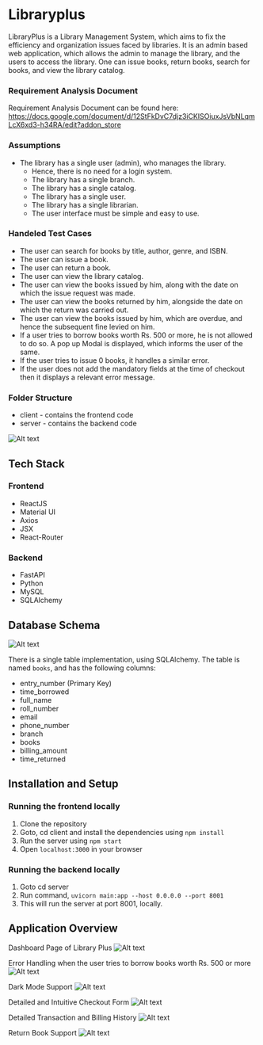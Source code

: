 # Libraryplus
LibraryPlus is a Library Management System, which aims to fix the efficiency and organization issues faced by libraries. It is an admin based web application, which allows the admin to manage the library, and the users to access the library. One can issue books, return books, search for books, and view the library catalog.

### Requirement Analysis Document
Requirement Analysis Document can be found here:
https://docs.google.com/document/d/12StFkDvC7djz3iCKISOiuxJsVbNLqmLcX6xd3-h34RA/edit?addon_store

### Assumptions
- The library has a single user (admin), who manages the library.
    - Hence, there is no need for a login system.
    - The library has a single branch.
    - The library has a single catalog.
    - The library has a single user.
    - The library has a single librarian.
    - The user interface must be simple and easy to use.

### Handeled Test Cases 
- The user can search for books by title, author, genre, and ISBN.
- The user can issue a book.
- The user can return a book.
- The user can view the library catalog.
- The user can view the books issued by him, along with the date on which the issue request was made.
- The user can view the books returned by him, alongside the date on which the return was carried out.
- The user can view the books issued by him, which are overdue, and hence the subsequent fine levied on him.
- If a user tries to borrow books worth Rs. 500 or more, he is not allowed to do so. A pop up Modal is displayed, which informs the user of the same.
- If the user tries to issue 0 books, it handles a similar error. 
- If the user does not add the mandatory fields at the time of checkout then it displays a relevant error message. 

### Folder Structure 

- client - contains the frontend code
- server - contains the backend code

![Alt text](/assets/folder_structure.png)

## Tech Stack

### Frontend
- ReactJS
- Material UI
- Axios
- JSX
- React-Router

### Backend
- FastAPI
- Python
- MySQL
- SQLAlchemy

## Database Schema

![Alt text](/assets/database_schema.png)

There is a single table implementation, using SQLAlchemy. The table is named `books`, and has the following columns:
- entry_number (Primary Key)
- time_borrowed
- full_name
- roll_number
- email
- phone_number
- branch
- books
- billing_amount
- time_returned 

## Installation and Setup
### Running the frontend locally 
1. Clone the repository
2. Goto, cd client and install the dependencies using `npm install`
3. Run the server using `npm start`
4. Open `localhost:3000` in your browser

### Running the backend locally
1. Goto cd server 
2. Run command, `uvicorn main:app --host 0.0.0.0 --port 8001`
3. This will run the server at port 8001, locally. 

## Application Overview 

Dashboard Page of Library Plus
![Alt text](/assets/dashboard.png)

Error Handling when the user tries to borrow books worth Rs. 500 or more
![Alt text](/assets/extra_books_error.png)

Dark Mode Support 
![Alt text](/assets/dark_mode.png)

Detailed and Intuitive Checkout Form 
![Alt text](/assets/form.png)

Detailed Transaction and Billing History
![Alt text](/assets/transaction_table.png)

Return Book Support 
![Alt text](</assets/return_book.png>)